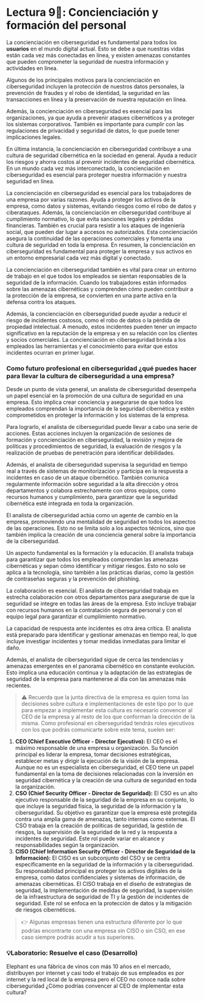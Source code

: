# Lectura 9📕: Concienciación y formación del personal

La concienciación en ciberseguridad es fundamental para todos los **usuarios** en el mundo digital actual. Esto se debe a que nuestras vidas están cada vez más conectadas en línea, y existen amenazas constantes que pueden comprometer la seguridad de nuestra información y actividades en línea.

Algunos de los principales motivos para la concienciación en ciberseguridad incluyen la protección de nuestros datos personales, la prevención de fraudes y el robo de identidad, la seguridad en las transacciones en línea y la preservación de nuestra reputación en línea.

Además, la concienciación en ciberseguridad es esencial para las organizaciones, ya que ayuda a prevenir ataques cibernéticos y a proteger los sistemas corporativos. También es importante para cumplir con las regulaciones de privacidad y seguridad de datos, lo que puede tener implicaciones legales.

En última instancia, la concienciación en ciberseguridad contribuye a una cultura de seguridad cibernética en la sociedad en general. Ayuda a reducir los riesgos y ahorra costos al prevenir incidentes de seguridad cibernética. En un mundo cada vez más interconectado, la concienciación en ciberseguridad es esencial para proteger nuestra información y nuestra seguridad en línea.

La concienciación en ciberseguridad es esencial para los trabajadores de una empresa por varias razones. Ayuda a proteger los activos de la empresa, como datos y sistemas, evitando riesgos como el robo de datos y ciberataques. Además, la concienciación en ciberseguridad contribuye al cumplimiento normativo, lo que evita sanciones legales y pérdidas financieras. También es crucial para resistir a los ataques de ingeniería social, que pueden dar lugar a accesos no autorizados. Esta concienciación asegura la continuidad de las operaciones comerciales y fomenta una cultura de seguridad en toda la empresa. En resumen, la concienciación en ciberseguridad es fundamental para proteger la empresa y sus activos en un entorno empresarial cada vez más digital y conectado. 

La concienciación en ciberseguridad también es vital para crear un entorno de trabajo en el que todos los empleados se sientan responsables de la seguridad de la información. Cuando los trabajadores están informados sobre las amenazas cibernéticas y comprenden cómo pueden contribuir a la protección de la empresa, se convierten en una parte activa en la defensa contra los ataques.

Además, la concienciación en ciberseguridad puede ayudar a reducir el riesgo de incidentes costosos, como el robo de datos o la pérdida de propiedad intelectual. A menudo, estos incidentes pueden tener un impacto significativo en la reputación de la empresa y en su relación con los clientes y socios comerciales. La concienciación en ciberseguridad brinda a los empleados las herramientas y el conocimiento para evitar que estos incidentes ocurran en primer lugar.

### Como futuro profesional en ciberseguridad ¿qué puedes hacer para llevar la cultura de ciberseguridad a una empresa?

Desde un punto de vista general, un analista de ciberseguridad desempeña un papel esencial en la promoción de una cultura de seguridad en una empresa. Esto implica crear conciencia y asegurarse de que todos los empleados comprendan la importancia de la seguridad cibernética y estén comprometidos en proteger la información y los sistemas de la empresa.

Para lograrlo, el analista de ciberseguridad puede llevar a cabo una serie de acciones. Estas acciones incluyen la organización de sesiones de formación y concienciación en ciberseguridad, la revisión y mejora de políticas y procedimientos de seguridad, la evaluación de riesgos y la realización de pruebas de penetración para identificar debilidades.

Además, el analista de ciberseguridad supervisa la seguridad en tiempo real a través de sistemas de monitorización y participa en la respuesta a incidentes en caso de un ataque cibernético. También comunica regularmente información sobre seguridad a la alta dirección y otros departamentos y colabora estrechamente con otros equipos, como recursos humanos y cumplimiento, para garantizar que la seguridad cibernética esté integrada en toda la organización.

El analista de ciberseguridad actúa como un agente de cambio en la empresa, promoviendo una mentalidad de seguridad en todos los aspectos de las operaciones. Esto no se limita solo a los aspectos técnicos, sino que también implica la creación de una conciencia general sobre la importancia de la ciberseguridad.

Un aspecto fundamental es la formación y la educación. El analista trabaja para garantizar que todos los empleados comprendan las amenazas cibernéticas y sepan cómo identificar y mitigar riesgos. Esto no solo se aplica a la tecnología, sino también a las prácticas diarias, como la gestión de contraseñas seguras y la prevención del phishing.

La colaboración es esencial. El analista de ciberseguridad trabaja en estrecha colaboración con otros departamentos para asegurarse de que la seguridad se integre en todas las áreas de la empresa. Esto incluye trabajar con recursos humanos en la contratación segura de personal y con el equipo legal para garantizar el cumplimiento normativo.

La capacidad de respuesta ante incidentes es otra área crítica. El analista está preparado para identificar y gestionar amenazas en tiempo real, lo que incluye investigar incidentes y tomar medidas inmediatas para limitar el daño.

Además, el analista de ciberseguridad sigue de cerca las tendencias y amenazas emergentes en el panorama cibernético en constante evolución. Esto implica una educación continua y la adaptación de las estrategias de seguridad de la empresa para mantenerse al día con las amenazas más recientes.

> ⚠️ Recuerda que la junta directiva de la empresa es quien toma las decisiones sobre cultura e implementaciones de este tipo por lo que para empezar a implementar esta cultura es necesario convencer al CEO de la empresa y al resto de los que conforman la dirección de la misma. Como profesional en ciberseguridad tendrás roles ejecutivos con los que podrás comunicarte sobre este tema, suelen ser:

1. **CEO (Chief Executive Officer - Director Ejecutivo):** El CEO es el máximo responsable de una empresa u organización. Su función principal es liderar la empresa, tomar decisiones estratégicas, establecer metas y dirigir la ejecución de la visión de la empresa. Aunque no es un especialista en ciberseguridad, el CEO tiene un papel fundamental en la toma de decisiones relacionadas con la inversión en seguridad cibernética y la creación de una cultura de seguridad en toda la organización.
2. **CSO (Chief Security Officer - Director de Seguridad):** El CSO es un alto ejecutivo responsable de la seguridad de la empresa en su conjunto, lo que incluye la seguridad física, la seguridad de la información y la ciberseguridad. Su objetivo es garantizar que la empresa esté protegida contra una amplia gama de amenazas, tanto internas como externas. El CSO trabaja en la creación de políticas de seguridad, la gestión de riesgos, la supervisión de la seguridad de la red y la respuesta a incidentes de seguridad. Este rol puede variar en alcance y responsabilidades según la organización.
3. **CISO (Chief Information Security Officer - Director de Seguridad de la Información):** El CISO es un subconjunto del CSO y se centra específicamente en la seguridad de la información y la ciberseguridad. Su responsabilidad principal es proteger los activos digitales de la empresa, como datos confidenciales y sistemas de información, de amenazas cibernéticas. El CISO trabaja en el diseño de estrategias de seguridad, la implementación de medidas de seguridad, la supervisión de la infraestructura de seguridad de TI y la gestión de incidentes de seguridad. Este rol se enfoca en la protección de datos y la mitigación de riesgos cibernéticos.

> 👉 Algunas empresas tienen una estructura diferente por lo que podrías encontrarte con una empresa sin CISO o sin CSO, en ese caso siempre podrás acudir a tus superiores.

### 💡Laboratorio: Resuelve el caso (Desarrollo)

Elephant es una fábrica de vinos con más 10 años en el mercado, distribuyen por internet y casi todo el trabajo de sus empleados es por internet y la red local de la empresa pero el CEO no conoce nada sobre ciberseguridad ¿Cómo podrías convencer al CEO de implementar esta cultura?